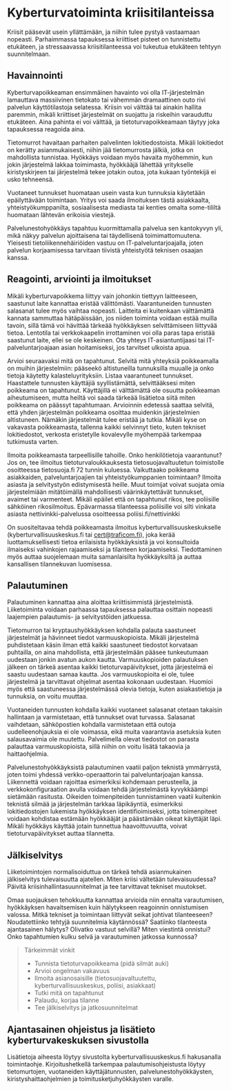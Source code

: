 # Kyberturvatoiminta kriisitilanteissa

Kriisit pääsevät usein yllättämään, ja niihin tulee pystyä vastaamaan
nopeasti. Parhaimmassa tapauksessa kriittiset pisteet on tunnistettu
etukäteen, ja stressaavassa kriisitilanteessa voi tukeutua etukäteen
tehtyyn suunnitelmaan.

## Havainnointi

Kyberturvapoikkeaman ensimmäinen havainto voi olla IT-järjestelmän
lamauttava massiivinen tietokato tai vähemmän dramaattinen outo rivi
palvelun käyttötilastoja selatessa. Kriisin voi välttää tai ainakin
hallita paremmin, mikäli kriittiset järjestelmät on suojattu ja
riskeihin varauduttu etukäteen. Aina pahinta ei voi välttää, ja
tietoturvapoikkeamaan täytyy joka tapauksessa reagoida aina.

Tietomurrot havaitaan parhaiten palvelinten lokitiedostoista. Mikäli
lokitiedot on kerätty asianmukaisesti, niihin jää tietomurrosta jälkiä,
jotka on mahdollista tunnistaa. Hyökkäys voidaan myös havaita myöhemmin,
kun jokin järjestelmä lakkaa toimimasta, hyökkääjä lähettää yritykselle
kiristyskirjeen tai järjestelmä tekee jotakin outoa, jota kukaan
työntekijä ei usko tehneensä.

Vuotaneet tunnukset huomataan usein vasta kun tunnuksia käytetään
epäilyttävään toimintaan. Yritys voi saada ilmoituksen tästä
asiakkaalta, yhteistyökumppanilta, sosiaalisesta mediasta tai kenties
omalta some-tililtä huomataan lähtevän erikoisia viestejä.

Palvelunestohyökkäys tapahtuu kuormittamalla palvelua sen kantokyvyn
yli, mikä näkyy palvelun ajoittaisena tai täydellisenä
toimimattomuutena. Yleisesti tietoliikennehäiriöiden vastuu on
IT-palveluntarjoajalla, joten palvelun korjaamisessa tarvitaan tiivistä
yhteistyötä teknisen osaajan kanssa.

## Reagointi, arviointi ja ilmoitukset

Mikäli kyberturvapoikkema liittyy vain johonkin tiettyyn laitteeseen,
saastunut laite kannattaa eristää välittömästi. Vaarantuneiden tunnusten
salasanat tulee myös vaihtaa nopeasti. Laitteita ei kuitenkaan
välttämättä kannata sammuttaa hätäpäissään, jos niiden toiminta voidaan
estää muilla tavoin, sillä tämä voi hävittää tärkeää hyökkäyksen
selvittämiseen liittyvää tietoa. Lentotila tai verkkokaapelin
irrottaminen voi olla paras tapa eristää saastunut laite, ellei se ole
keskeinen. Ota yhteys IT-asiantuntijaasi tai IT-palveluntarjoajaan asian
hoitamiseksi, jos tarvitset ulkoista apua.

Arvioi seuraavaksi mitä on tapahtunut. Selvitä mitä yhteyksiä
poikkeamalla on muihin järjestelmiin: pääseekö altistuneilla tunnuksilla
muualle ja onko tietoja käytetty kalasteluyrityksiin. Listaa
vaarantuneet tunnukset. Haastattele tunnusten käyttäjiä syyllistämättä,
selvittääksesi miten poikkeama on tapahtunut. Käyttäjillä ei välttämättä
ole osuutta poikkeaman aiheutumiseen, mutta heiltä voi saada tärkeää
lisätietoa siitä miten poikkeama on päässyt tapahtumaan. Arvioinnin
edetessä saattaa selvitä, että yhden järjestelmän poikkeama osoittaa
muidenkin järjestelmien altistuneen. Nämäkin järjestelmät tulee eristää
ja tutkia. Mikäli kyse on vakavasta poikkeamasta, tallenna kaikki
selvinnyt tieto, kuten tekniset lokitiedostot, verkosta eristetylle
kovalevylle myöhempää tarkempaa tutkimusta varten.

Ilmoita poikkeamasta tarpeellisille tahoille. Onko henkilötietoja
vaarantunut? Jos on, tee ilmoitus tietoturvaloukkauksesta
tietosuojavaltuutetun toimistolle osoitteessa tietosuoja.fi 72 tunnin
kuluessa. Vaikuttaako poikkeama asiakkaiden, palveluntarjoajien tai
yhteistyökumppanien toimintaan? Ilmoita asiasta ja selvitystyön
edistymisestä heille. Muut toimijat voivat suojata omia järjestelmiään
mitätöimällä mahdollisesti väärinkäytettävät tunnukset, avaimet tai
varmenteet. Mikäli epäilet että on tapahtunut rikos, tee poliisille
sähköinen rikosilmoitus. Epävarmassa tilanteessa poliisille voi silti
vinkata asiasta nettivinkki-palvelussa osoitteessa
poliisi.fi/nettivinkki

On suositeltavaa tehdä poikkeamasta ilmoitus
kyberturvallisuuskeskukselle (kyberturvallisuuskeskus.fi tai
cert@traficom.fi), joka kerää luottamuksellisesti tietoa erilaisista
hyökkäyksistä ja voi konsultoida ilmaiseksi vahinkojen rajaamiseksi ja
tilanteen korjaamiseksi. Tiedottaminen myös auttaa suojelemaan muita
samanlaisilta hyökkäyksiltä ja auttaa kansallisen tilannekuvan
luomisessa.

## Palautuminen

Palautuminen kannattaa aina aloittaa kriittisimmistä järjestelmistä.
Liiketoiminta voidaan parhaassa tapauksessa palauttaa osittain nopeasti
laajempien palautumis- ja selvitystöiden jatkuessa.

Tietomurron tai kryptaushyökkäyksen kohdalla palauta saastuneet
järjestelmät ja hävinneet tiedot varmuuskopioista. Mikäli järjestelmä
puhdistetaan käsin ilman että kaikki saastuneet tiedostot korvataan
puhtailla, on aina mahdollista, että järjestelmään pääsee tunkeutumaan
uudestaan jonkin avatun aukon kautta. Varmuuskopioiden palautuksen
jälkeen on tärkeä asentaa kaikki tietoturvapäivitykset, jotta
järjestelmä ei saastu uudestaan samaa kautta. Jos varmuuskopioita ei
ole, tulee järjestelmä ja tarvittavat ohjelmat asentaa kokonaan
uudestaan. Huomioi myös että saastuneessa järjestelmässä olevia tietoja,
kuten asiakastietoja ja tunnuksia, on voitu muuttaa.

Vuotaneiden tunnusten kohdalla kaikki vuotaneet salasanat otetaan
takaisin hallintaan ja varmistetaan, että tunnukset ovat turvassa.
Salasanat vaihdetaan, sähköpostien kohdalla varmistetaan että outoja
uudelleenohjauksia ei ole voimassa, eikä muita vaarantavia asetuksia
kuten salausavaimia ole muutettu. Palvelimella olevat tiedostot on
parasta palauttaa varmuuskopioista, sillä niihin on voitu lisätä
takaovia ja haittaohjelmia.

Palvelunestohyökkäyksistä palautuminen vaatii paljon teknistä
ymmärrystä, joten toimi yhdessä verkko-operaattorin tai
palveluntarjoajan kanssa. Liikennettä voidaan rajoittaa esimerkiksi
kohdemaan perusteella, ja verkkokonfiguraation avulla voidaan tehdä
järjestelmästä kyvykkäämpi sietämään rasitusta. Oikeiden toimenpiteiden
tunnistaminen vaatii kuitenkin teknistä silmää ja järjestelmän tarkkaa
läpikäyntiä, esimerkiksi lokitiedostojen lukemista hyökkäyksen
identifioimiseksi, jotta toimenpiteet voidaan kohdistaa estämään
hyökkääjät ja päästämään oikeat käyttäjät läpi. Mikäli hyökkäys käyttää
jotain tunnettua haavoittuvuutta, voivat tietoturvapäivitykset auttaa
tilannetta.

## Jälkiselvitys

Liiketoimintojen normalisoiduttua on tärkeä tehdä asianmukainen
jälkiselvitys tulevaisuutta ajatellen. Miten kriisi vältetään
tulevaisuudessa? Päivitä kriisinhallintasuunnitelmat ja tee tarvittavat
tekniset muutokset.

Omaa suojauksen tehokkuutta kannattaa arvioida niin ennalta
varautumisen, hyökkäyksen havaitsemisen kuin hälytykseen reagoinnin
onnistumisen valossa. Mitkä tekniset ja toimintaan liittyvät seikat
johtivat tilanteeseen? Noudatettiinko tehtyjä suunnitelmia käytännössä?
Saatiinko tilanteesta ajantasainen hälytys? Olivatko vastuut selvillä?
Miten viestintä onnistui? Onko tapahtumien kulku selvä ja varautuminen
jatkossa kunnossa?

> Tärkeimmät vinkit
> 
> -   Tunnista tietoturvapoikkeama (pidä silmät auki)
> -   Arvioi ongelman vakavuus
> -   Ilmoita asianosaisille (tietosuojavaltuutettu,
>     kyberturvallisuuskeskus, poliisi, asiakkaat)
> -   Tutki mitä on tapahtunut
> -   Palaudu, korjaa tilanne
> -   Tee jälkiselvitys ja jatkosuunnitelmat

## Ajantasainen ohjeistus ja lisätieto kyberturvakeskuksen sivustolla

Lisätietoja aiheesta löytyy sivustolta kyberturvallisuuskeskus.fi
hakusanalla toimintaohje. Kirjoitushetkellä tarkempaa
palautumisohjeistusta löytyy tietomurtojen, vuotaneiden
käyttäjätunnusten, palvelunestohyökkäysten, kiristyshaittaohjelmien ja
toimitusketjuhyökkäysten varalle.

